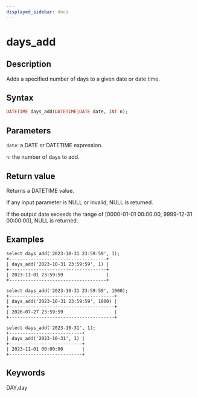 ```yaml
---
displayed_sidebar: docs
---
```


# days_add

## Description

Adds a specified number of days to a given date or date time.

## Syntax

```Haskell
DATETIME days_add(DATETIME|DATE date, INT n);
```

## Parameters

`date`: a DATE or DATETIME expression.

`n`: the number of days to add.

## Return value

Returns a DATETIME value.

If any input parameter is NULL or invalid, NULL is returned.

If the output date exceeds the range of [0000-01-01 00:00:00, 9999-12-31 00:00:00], NULL is returned.

## Examples

```Plain Text
select days_add('2023-10-31 23:59:59', 1);
+------------------------------------+
| days_add('2023-10-31 23:59:59', 1) |
+------------------------------------+
| 2023-11-01 23:59:59                |
+------------------------------------+

select days_add('2023-10-31 23:59:59', 1000);
+---------------------------------------+
| days_add('2023-10-31 23:59:59', 1000) |
+---------------------------------------+
| 2026-07-27 23:59:59                   |
+---------------------------------------+

select days_add('2023-10-31', 1);
+---------------------------+
| days_add('2023-10-31', 1) |
+---------------------------+
| 2023-11-01 00:00:00       |
+---------------------------+
```

## Keywords

DAY,day
